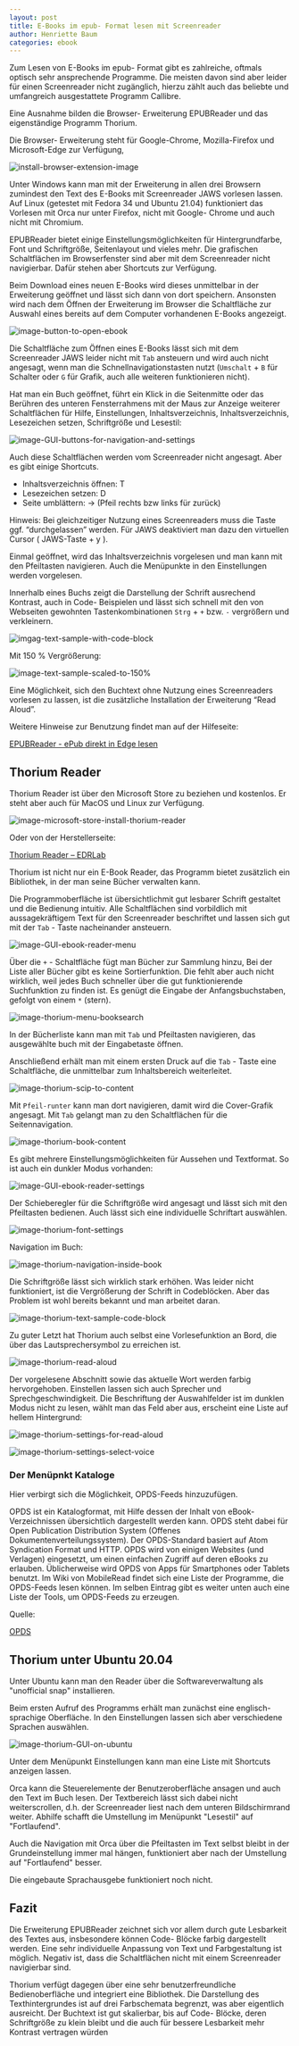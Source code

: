 ```yaml
---
layout: post
title: E-Books im epub- Format lesen mit Screenreader
author: Henriette Baum
categories: ebook
---
```



Zum Lesen von E-Books im epub- Format gibt es zahlreiche, oftmals optisch sehr ansprechende Programme. Die meisten davon sind aber leider für einen Screenreader nicht zugänglich, hierzu zählt auch das beliebte und umfangreich ausgestattete Programm Callibre.

Eine Ausnahme bilden die Browser- Erweiterung EPUBReader und das eigenständige Programm Thorium.

Die Browser- Erweiterung steht für Google-Chrome, Mozilla-Firefox und Microsoft-Edge zur Verfügung,

![install-browser-extension-image](/assets/images/Epub-Screenreader-images/epub-screenreader_18.png)

Unter Windows kann man mit der Erweiterung in allen drei Browsern zumindest den Text des E-Books mit Screenreader JAWS vorlesen lassen. Auf Linux (getestet mit Fedora 34 und Ubuntu 21.04) funktioniert das Vorlesen mit Orca nur unter Firefox, nicht mit Google- Chrome und auch nicht mit Chromium.

EPUBReader bietet einige Einstellungsmöglichkeiten für Hintergrundfarbe, Font und Schriftgröße, Seitenlayout und vieles mehr. Die grafischen Schaltflächen im Browserfenster sind aber mit dem Screenreader nicht navigierbar. Dafür stehen aber Shortcuts zur Verfügung.

Beim Download eines neuen E-Books wird dieses unmittelbar in der Erweiterung geöffnet und lässt sich dann von dort speichern. Ansonsten wird nach dem Öffnen der Erweiterung im Browser die Schaltfläche zur Auswahl eines bereits auf dem Computer vorhandenen E-Books angezeigt.

![image-button-to-open-ebook](/assets/images/Epub-Screenreader-images/epub-screenreader_1.png)

Die Schaltfläche zum Öffnen eines E-Books lässt sich mit dem Screenreader JAWS leider nicht mit `Tab` ansteuern und wird auch nicht angesagt, wenn man die Schnellnavigationstasten nutzt (`Umschalt` + `B` für Schalter oder `G` für Grafik, auch alle weiteren funktionieren nicht).

Hat man ein Buch geöffnet, führt ein Klick in die Seitenmitte oder das Berühren des unteren Fensterrahmens mit der Maus zur Anzeige weiterer Schaltflächen für Hilfe, Einstellungen, Inhaltsverzeichnis, Inhaltsverzeichnis, Lesezeichen setzen, Schriftgröße und Lesestil:

![image-GUI-buttons-for-navigation-and-settings](/assets/images/Epub-Screenreader-images/epub-screenreader_2.png)

Auch diese Schaltflächen werden vom Screenreader nicht angesagt. Aber es gibt einige Shortcuts.

- Inhaltsverzeichnis öffnen: T
- Lesezeichen setzen: D
- Seite umblättern: -> (Pfeil rechts bzw links für zurück)

Hinweis: Bei gleichzeitiger Nutzung eines Screenreaders muss die Taste ggf. “durchgelassen” werden. Für JAWS deaktiviert man dazu den virtuellen Cursor ( JAWS-Taste + y ).

Einmal geöffnet, wird das Inhaltsverzeichnis vorgelesen und man kann mit den Pfeiltasten navigieren. Auch die Menüpunkte in den Einstellungen werden vorgelesen.

Innerhalb eines Buchs zeigt die Darstellung der Schrift ausrechend Kontrast, auch in Code- Beispielen und lässt sich schnell mit den von Webseiten gewohnten Tastenkombinationen `Strg` + `+` bzw. `-` vergrößern und verkleinern.

![imgag-text-sample-with-code-block](/assets/images/Epub-Screenreader-images/epub-screenreader_3.png)

Mit 150 % Vergrößerung:

![image-text-sample-scaled-to-150%](/assets/images/Epub-Screenreader-images/epub-screenreader_4.png)

Eine Möglichkeit, sich den Buchtext ohne Nutzung eines Screenreaders vorlesen zu lassen, ist die zusätzliche Installation der Erweiterung “Read Aloud”.

Weitere Hinweise zur Benutzung findet man auf der Hilfeseite:

[EPUBReader - ePub direkt in Edge lesen](https://www.epubread.com/de/faq.php?webext=1)

## Thorium Reader

Thorium Reader ist über den Microsoft Store zu beziehen und kostenlos. Er steht aber auch für MacOS und Linux zur Verfügung.

![image-microsoft-store-install-thorium-reader](/assets/images/Epub-Screenreader-images/epub-screenreader_5.png)

Oder von der Herstellerseite:

[Thorium Reader – EDRLab](https://www.edrlab.org/software/thorium-reader/)

Thorium ist nicht nur ein E-Book Reader, das Programm bietet zusätzlich ein Bibliothek, in der man seine Bücher verwalten kann.

Die Programmoberfläche ist übersichtlichmit gut lesbarer Schrift gestaltet und die Bedienung intuitiv. Alle Schaltflächen sind vorbildlich mit aussagekräftigem Text für den Screenreader beschriftet und lassen sich gut mit der `Tab` - Taste nacheinander ansteuern.

![image-GUI-ebook-reader-menu](/assets/images/Epub-Screenreader-images/epub-screenreader_6.png)

Über die `+` - Schaltfläche fügt man Bücher zur Sammlung hinzu, Bei der Liste aller Bücher gibt es keine Sortierfunktion. Die fehlt aber auch nicht wirklich, weil jedes Buch schneller über die gut funktionierende Suchfunktion zu finden ist. Es genügt die Eingabe der Anfangsbuchstaben, gefolgt von einem `*` (stern).

![image-thorium-menu-booksearch](/assets/images/Epub-Screenreader-images/epub-screenreader_7.png)

In der Bücherliste kann man mit `Tab` und Pfeiltasten navigieren, das ausgewählte buch mit der Eingabetaste öffnen.

Anschließend erhält man mit einem ersten Druck auf die `Tab` - Taste eine Schaltfläche, die unmittelbar zum Inhaltsbereich weiterleitet.

![image-thorium-scip-to-content](/assets/images/Epub-Screenreader-images/epub-screenreader_8.png)

Mit `Pfeil-runter` kann man dort navigieren, damit wird die Cover-Grafik angesagt. Mit `Tab` gelangt man zu den Schaltflächen für die Seitennavigation.

![image-thorium-book-content](/assets/images/Epub-Screenreader-images/epub-screenreader_9.png)

Es gibt mehrere Einstellungsmöglichkeiten für Aussehen und Textformat. So ist auch ein dunkler Modus vorhanden:

![image-GUI-ebook-reader-settings](/assets/images/Epub-Screenreader-images/epub-screenreader_10.png)

Der Schieberegler für die Schriftgröße wird angesagt und lässt sich mit den Pfeiltasten bedienen. Auch lässt sich eine individuelle Schriftart auswählen.

![image-thorium-font-settings](/assets/images/Epub-Screenreader-images/epub-screenreader_11.png)

Navigation im Buch:

![image-thorium-navigation-inside-book](/assets/images/Epub-Screenreader-images/epub-screenreader_12.png)

Die Schriftgröße lässt sich wirklich stark erhöhen. Was leider nicht funktioniert, ist die Vergrößerung der Schrift in Codeblöcken. Aber das Problem ist wohl bereits bekannt und man arbeitet daran.

![image-thorium-text-sample-code-block](/assets/images/Epub-Screenreader-images/epub-screenreader_13.png)

Zu guter Letzt hat Thorium auch selbst eine Vorlesefunktion an Bord, die über das Lautsprechersymbol zu erreichen ist.

![image-thorium-read-aloud](/assets/images/Epub-Screenreader-images/epub-screenreader_14.png)

Der vorgelesene Abschnitt sowie das aktuelle Wort werden farbig hervorgehoben. Einstellen lassen sich auch Sprecher und Sprechgeschwindigkeit. Die Beschriftung der Auswahlfelder ist im dunklen Modus nicht zu lesen, wählt man das Feld aber aus, erscheint eine Liste auf hellem Hintergrund:

![image-thorium-settings-for-read-aloud](/assets/images/Epub-Screenreader-images/epub-screenreader_15.png)

![image-thorium-settings-select-voice](/assets/images/Epub-Screenreader-images/epub-screenreader_16.png)

### Der Menüpnkt Kataloge

Hier verbirgt sich die Möglichkeit, OPDS-Feeds hinzuzufügen.

OPDS ist ein Katalogformat, mit Hilfe dessen der Inhalt von eBook-Verzeichnissen übersichtlich dargestellt werden kann. OPDS steht dabei für Open Publication Distribution System (Offenes Dokumentenverteilungssystem). Der OPDS-Standard basiert auf Atom Syndication Format und HTTP.
OPDS wird von einigen Websites (und Verlagen) eingesetzt, um einen einfachen Zugriff auf deren eBooks zu erlauben. Üblicherweise wird OPDS von Apps für Smartphones oder Tablets benutzt. Im Wiki von MobileRead findet sich eine Liste der Programme, die OPDS-Feeds lesen können. Im selben Eintrag gibt es weiter unten auch eine Liste der Tools, um OPDS-Feeds zu erzeugen. 

Quelle: 

[OPDS](https://papierlos-lesen.de/glossar/opds/)

## Thorium unter Ubuntu 20.04

Unter Ubuntu kann man den Reader über die Softwareverwaltung als "unofficial snap" installieren. 

Beim ersten Aufruf des Programms erhält man zunächst eine englisch-sprachige Oberfläche. In den Einstellungen lassen sich aber verschiedene Sprachen auswählen. 

![image-thorium-GUI-on-ubuntu](/assets/images/Epub-Screenreader-images/epub-screenreader_17.png)

Unter dem Menüpunkt Einstellungen kann man eine Liste mit Shortcuts anzeigen lassen. 

Orca kann die Steuerelemente der Benutzeroberfläche ansagen und auch den Text im Buch lesen. Der Textbereich lässt sich dabei nicht weiterscrollen, d.h. der Screenreader liest nach dem unteren Bildschirmrand weiter. Abhilfe schafft die Umstellung im Menüpunkt "Lesestil" auf "Fortlaufend". 

Auch die Navigation mit Orca über die Pfeiltasten im Text selbst bleibt in der Grundeinstellung immer mal hängen, funktioniert aber nach der Umstellung auf "Fortlaufend" besser.

Die eingebaute Sprachausgebe funktioniert noch nicht.

## Fazit

Die Erweiterung EPUBReader zeichnet sich vor allem durch gute Lesbarkeit des Textes aus, insbesondere können Code- Blöcke farbig dargestellt werden. Eine sehr individuelle Anpassung von Text und Farbgestaltung ist möglich. Negativ ist, dass die Schaltflächen nicht mit einem Screenreader navigierbar sind.

Thorium verfügt dagegen über eine sehr benutzerfreundliche Bedienoberfläche und integriert eine Bibliothek. Die Darstellung des Texthintergrundes ist auf drei Farbschemata begrenzt, was aber eigentlich ausreicht. Der Buchtext ist gut skalierbar, bis auf Code- Blöcke, deren Schriftgröße zu klein bleibt und die auch für bessere Lesbarkeit mehr Kontrast vertragen würden